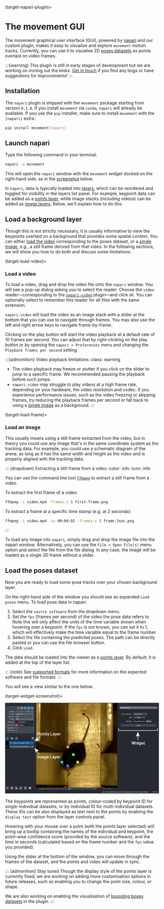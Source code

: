 (target-napari-plugin)=
# The movement GUI

The movement graphical user interface (GUI), powered by [napari](napari:) 
and our custom plugin, makes it easy to visualise and explore `movement` 
motion tracks. Currently, you can use it to
visualise 2D [poses datasets](target-poses-and-bboxes-dataset)
as points overlaid on video frames.

:::{warning}
This plugin is still in early stages of development but we are working on
ironing out the kinks. [Get in touch](target-get-in-touch)
if you find any bugs or have suggestions for improvements!
:::

## Installation

The `napari` plugin is shipped with the `movement` package starting from
version `0.1.0`. If you install `movement` via `conda`, `napari` will already
be available. If you use the `pip` installer, make sure to
install `movement` with the `[napari]` extra:

```sh
pip install movement[napari]
```

## Launch napari

Type the following command in your terminal:

```sh
napari -w movement
```

This will open the `napari` window with the `movement` widget docked on the
right-hand side, as in the [screenshot](target-widget-screenshot) below.

In `napari`, data is typically loaded into [layers](napari:guides/layers.html),
which can be reordered and toggled for visibility in the layers list panel.
For example, keypoint data can be added as a
[points layer](napari:howtos/layers/points.html),
while image stacks (including videos) can be added as
[image layers](napari:howtos/layers/image.html).
Below, we'll explain how to do this.

## Load a background layer

Though this is not strictly necessary, it is usually informative to
view the keypoints overlaid on a background that provides
some spatial context. You can either [load the video](target-load-video)
corresponding to the poses dataset, or a [single image](target-load-frame),
e.g., a still frame derived from that video. In the following sections,
we will show you how to do both and discuss some limitations.

(target-load-video)=
### Load a video

To load a video, drag and drop the video file onto the `napari` window.
You will see a pop-up dialog asking you to select the reader.
Choose the `video` reader—corresponding to the
[`napari-video`](https://github.com/janclemenslab/napari-video)
plugin—and click `OK`. You can optionally select to remember this reader
for all files with the same extension.

`napari-video` will load the video as an image stack with a slider
at the bottom that you can use to navigate through frames.
You may also use the left and right arrow keys to navigate
frame-by-frame.

Clicking on the play button will start the video playback at a default
rate of 10 frames per second. You can adjust that by right-clicking on the
play button or by opening the `napari > Preferences` menu and changing
the `Playback frames per second` setting.

:::{admonition} Video playback limitations
:class: warning

- The video playback may freeze or stutter if you click on the slider to jump
  to a specific frame. We recommended pausing the playback before such jumps.
- `napari-video` may struggle to play videos at a high frame rate, depending
  on your hardware, the video resolution and codec. If you experience
  performance issues, such as the video freezing or skipping frames,
  try reducing the playback frames per second or fall back to
  using a [single image](target-load-frame) as a background.
:::


(target-load-frame)=
### Load an image

This usually means using a still frame extracted from the video, but in theory
you could use any image that's in the same coordinate system as the
tracking data. For example, you could use a schematic diagram of the arena,
as long as it has the same width and height as the video and is
properly aligned with the tracking data.

::: {dropdown} Extracting a still frame from a video
:color: info
:icon: info

You can use the command line tool [`ffmpeg`](https://www.ffmpeg.org/)
to extract a still frame from a video.

To extract the first frame of a video:

```sh
ffmpeg -i video.mp4 -frames:v 1 first-frame.png
```

To extract a frame at a specific time stamp (e.g. at 2 seconds):

```sh
ffmpeg -i video.mp4 -ss 00:00:02 -frames:v 1 frame-2sec.png
```
:::

To load any image into `napari`, simply drag and drop the image file into
the napari window. Alternatively, you can use the `File > Open File(s)` menu
option and select the file from the file dialog.
In any case, the image will be loaded as a single 2D frame without a slider.

## Load the poses dataset

Now you are ready to load some pose tracks over your chosen background layer.

On the right-hand side of the window you should see
an expanded `Load poses` menu. To load pose data in napari:
1. Select the `source software` from the dropdown menu.
2. Set the `fps`  (frames per second) of the video the pose data refers to. Note this will only affect the units of the time variable shown when hovering over a keypoint. If the `fps` is not known, you can set it to 1, which will effectively make the time variable equal to the frame number.
3. Select the file containing the predicted poses. The path can be directly pasted or you can use the file browser button.
4. Click `Load`.

The data should be loaded into the viewer as a
[points layer](napari:howtos/layers/points.html).
By default, it is added at the top of the layer list.

::: {note}
See [supported formats](target-supported-formats) for more information on
the expected software and file formats.
:::


You will see a view similar to the one below:

(target-widget-screenshot)=

![napari widget with poses dataset loaded](../_static/napari_plugin_with_poses_as_points.png)

The keypoints are represented as points, colour-coded by
keypoint ID for single-individual datasets, or by individual ID for
multi-individual datasets. These IDs can be also displayed as text
next to the points by enabling the `display text` option from the
layer controls panel.

Hovering with your mouse over a point
(with the points layer selected) will
bring up a tooltip containing the names of the individual and keypoint,
the point-wise confidence score (provided by the source software),
and the time in seconds (calculated based on the frame number and
the `fps` value you provided).

Using the slider at the bottom of the window, you can move through
the frames of the dataset, and the points and video will update
in sync.

::: {admonition} Stay tuned
Though the display style of the points layer is currently fixed, we are
working on adding more customisation options in future releases, such as
enabling you to change the point size, colour, or shape.

We are also working on enabling the visualisation of
[bounding boxes datasets](target-poses-and-bboxes-dataset) in the plugin.
:::
